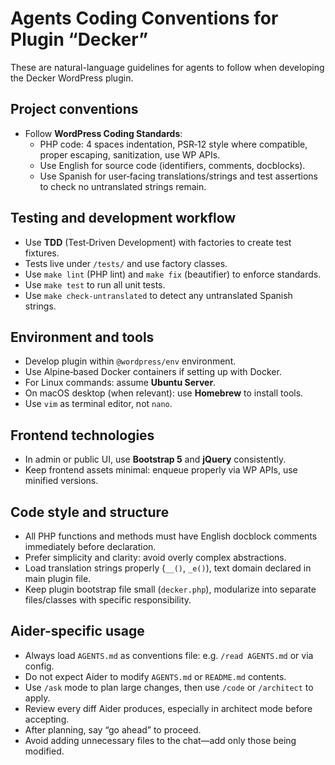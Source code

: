 <!-- AGENTS.md -->

# Agents Coding Conventions for Plugin “Decker”

These are natural-language guidelines for agents to follow when developing the Decker WordPress plugin.

## Project conventions

- Follow **WordPress Coding Standards**:
  - PHP code: 4 spaces indentation, PSR‑12 style where compatible, proper escaping, sanitization, use WP APIs.
  - Use English for source code (identifiers, comments, docblocks).
  - Use Spanish for user‑facing translations/strings and test assertions to check no untranslated strings remain.

## Testing and development workflow

- Use **TDD** (Test‑Driven Development) with factories to create test fixtures.
- Tests live under `/tests/` and use factory classes.
- Use `make lint` (PHP lint) and `make fix` (beautifier) to enforce standards.
- Use `make test` to run all unit tests.
- Use `make check-untranslated` to detect any untranslated Spanish strings.

## Environment and tools

- Develop plugin within `@wordpress/env` environment.
- Use Alpine‑based Docker containers if setting up with Docker.
- For Linux commands: assume **Ubuntu Server**.
- On macOS desktop (when relevant): use **Homebrew** to install tools.
- Use `vim` as terminal editor, not `nano`.

## Frontend technologies

- In admin or public UI, use **Bootstrap 5** and **jQuery** consistently.
- Keep frontend assets minimal: enqueue properly via WP APIs, use minified versions.

## Code style and structure

- All PHP functions and methods must have English docblock comments immediately before declaration.
- Prefer simplicity and clarity: avoid overly complex abstractions.
- Load translation strings properly (`__()`, `_e()`), text domain declared in main plugin file.
- Keep plugin bootstrap file small (`decker.php`), modularize into separate files/classes with specific responsibility.

## Aider-specific usage

- Always load `AGENTS.md` as conventions file: e.g. `/read AGENTS.md` or via config.
- Do not expect Aider to modify `AGENTS.md` or `README.md` contents.
- Use `/ask` mode to plan large changes, then use `/code` or `/architect` to apply.
- Review every diff Aider produces, especially in architect mode before accepting.
- After planning, say “go ahead” to proceed.
- Avoid adding unnecessary files to the chat—add only those being modified.

